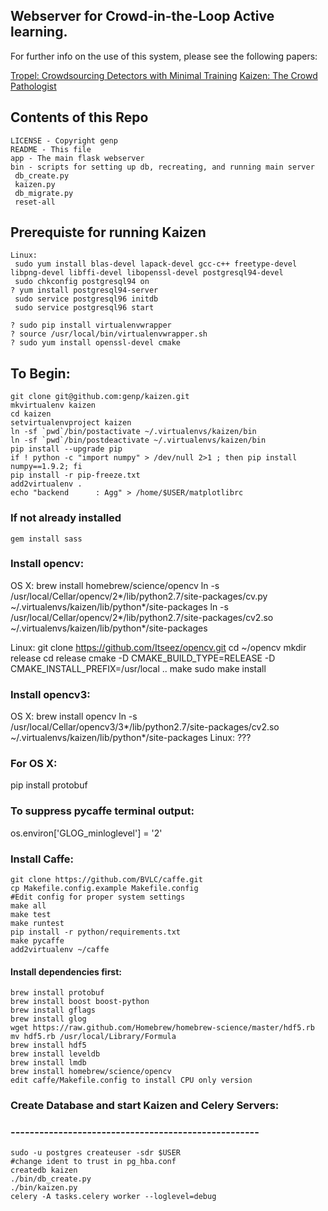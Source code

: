 ## Webserver for Crowd-in-the-Loop Active learning.

For further info on the use of this system, please see the following papers:


[Tropel: Crowdsourcing Detectors with Minimal Training](http://cs.brown.edu/~gmpatter/pub_papers/patterson_hcomp2015.pdf)
[Kaizen: The Crowd Pathologist](http://cs.brown.edu/people/gmpatter/groupsight/kaizen.pdf)

## Contents of this Repo

    LICENSE - Copyright genp
    README - This file
    app - The main flask webserver
    bin - scripts for setting up db, recreating, and running main server
     db_create.py
     kaizen.py
     db_migrate.py
     reset-all

## Prerequiste for running Kaizen
    Linux:
     sudo yum install blas-devel lapack-devel gcc-c++ freetype-devel libpng-devel libffi-devel libopenssl-devel postgresql94-devel
     sudo chkconfig postgresql94 on
    ? yum install postgresql94-server
     sudo service postgresql96 initdb
     sudo service postgresql96 start

    ? sudo pip install virtualenvwrapper
    ? source /usr/local/bin/virtualenvwrapper.sh
    ? sudo yum install openssl-devel cmake

## To Begin: 

    git clone git@github.com:genp/kaizen.git
    mkvirtualenv kaizen
    cd kaizen
    setvirtualenvproject kaizen
    ln -sf `pwd`/bin/postactivate ~/.virtualenvs/kaizen/bin
    ln -sf `pwd`/bin/postdeactivate ~/.virtualenvs/kaizen/bin
    pip install --upgrade pip
    if ! python -c "import numpy" > /dev/null 2>1 ; then pip install numpy==1.9.2; fi
    pip install -r pip-freeze.txt
    add2virtualenv .
    echo "backend      : Agg" > /home/$USER/matplotlibrc

### If not already installed
    gem install sass

### Install opencv:
  OS X:
   brew install homebrew/science/opencv
   ln -s /usr/local/Cellar/opencv/2*/lib/python2.7/site-packages/cv.py \
     ~/.virtualenvs/kaizen/lib/python*/site-packages
   ln -s /usr/local/Cellar/opencv/2*/lib/python2.7/site-packages/cv2.so \
     ~/.virtualenvs/kaizen/lib/python*/site-packages

  Linux: 
    git clone https://github.com/Itseez/opencv.git
    cd ~/opencv
    mkdir release
    cd release
    cmake -D CMAKE_BUILD_TYPE=RELEASE -D CMAKE_INSTALL_PREFIX=/usr/local ..
    make
    sudo make install

### Install opencv3:
  OS X:
   brew install opencv
   ln -s /usr/local/Cellar/opencv3/3*/lib/python2.7/site-packages/cv2.so \
     ~/.virtualenvs/kaizen/lib/python*/site-packages
  Linux: ???

### For OS X:
  <INSTALL caffe>
  pip install protobuf

### To suppress pycaffe terminal output:
  os.environ['GLOG_minloglevel'] = '2' 

### Install Caffe:
    git clone https://github.com/BVLC/caffe.git
    cp Makefile.config.example Makefile.config
    #Edit config for proper system settings
    make all
    make test
    make runtest
    pip install -r python/requirements.txt
    make pycaffe
    add2virtualenv ~/caffe
        

#### Install dependencies first:
    brew install protobuf
    brew install boost boost-python
    brew install gflags
    brew install glog
    wget https://raw.github.com/Homebrew/homebrew-science/master/hdf5.rb
    mv hdf5.rb /usr/local/Library/Formula
    brew install hdf5
    brew install leveldb
    brew install lmdb
    brew install homebrew/science/opencv
    edit caffe/Makefile.config to install CPU only version

### Create Database and start Kaizen and Celery Servers:
### ----------------------------------------------------
    sudo -u postgres createuser -sdr $USER
    #change ident to trust in pg_hba.conf
    createdb kaizen
    ./bin/db_create.py
    ./bin/kaizen.py
    celery -A tasks.celery worker --loglevel=debug


